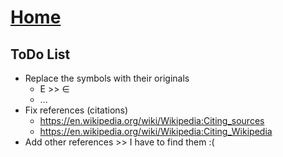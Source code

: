 # [Home](../README.md) 

## ToDo List

* Replace the symbols with their originals
  * E >> &#8712;
  * ...
* Fix references (citations)
  * https://en.wikipedia.org/wiki/Wikipedia:Citing_sources
  * https://en.wikipedia.org/wiki/Wikipedia:Citing_Wikipedia
* Add other references >> I have to find them :(
